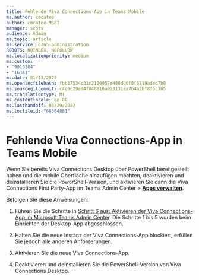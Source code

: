 ```yaml
---
title: Fehlende Viva Connections-App in Teams Mobile
ms.author: cmcatee
author: cmcatee-MSFT
manager: scotv
audience: Admin
ms.topic: article
ms.service: o365-administration
ROBOTS: NOINDEX, NOFOLLOW
ms.localizationpriority: medium
ms.custom:
- "9010304"
- "16341"
ms.date: 01/13/2022
ms.openlocfilehash: fbb17534c31c2126057e488dd0f8f6719aded7b8
ms.sourcegitcommit: c4e8c29a94f840816a023131ea7b4a2bf876c305
ms.translationtype: MT
ms.contentlocale: de-DE
ms.lasthandoff: 06/29/2022
ms.locfileid: "66364881"
---
```

# <a name="missing-the-viva-connections-app-in-teams-mobile"></a>Fehlende Viva Connections-App in Teams Mobile

Wenn Sie bereits Viva Connections Desktop über PowerShell bereitgestellt haben und die mobile Oberfläche hinzufügen möchten, deaktivieren und deinstallieren Sie die PowerShell-Version, und aktivieren Sie dann die Viva Connections First Party-App im Teams Admin Center > [**Apps verwalten**](https://admin.teams.microsoft.com/policies/manage-apps).

Befolgen Sie diese Anweisungen:  

1. Führen Sie die Schritte in [Schritt 6 aus: Aktivieren der Viva Connections-App im Microsoft Teams Admin Center](https://docs.microsoft.com/viva/connections/guide-to-setting-up-viva-connections#step-6-enable-the-viva-connections-app-in-the-microsoft-teams-admin-center). Die Schritte 1 bis 5 wurden beim Einrichten der Desktop-App abgeschlossen.

1. Halten Sie die neue Instanz der Viva Connections-App blockiert, erfüllen Sie jedoch alle anderen Anforderungen.  

1. Aktivieren Sie die neue Viva Connections-App.  

1. Deaktivieren und deinstallieren Sie die PowerShell-Version von Viva Connections Desktop.
